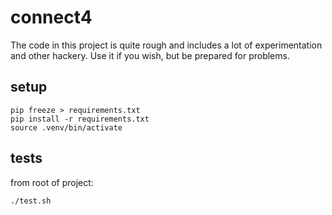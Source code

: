# connect4

The code in this project is quite rough and includes a lot of experimentation and other hackery. Use it if you wish, but be prepared for problems.

## setup
    pip freeze > requirements.txt
    pip install -r requirements.txt
    source .venv/bin/activate

## tests
from root of project:

    ./test.sh
